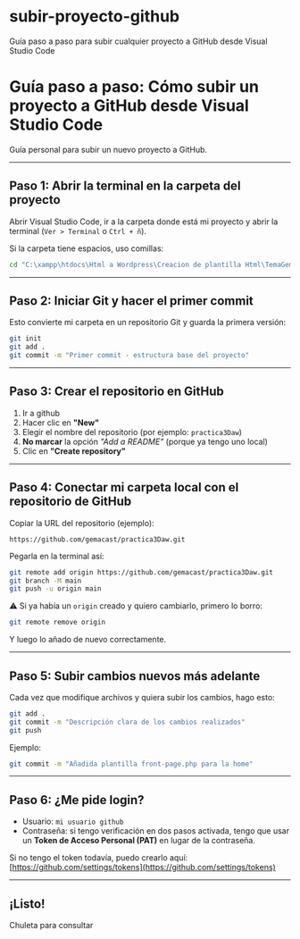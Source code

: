 # subir-proyecto-github
Guía paso a paso para subir cualquier proyecto a GitHub desde Visual Studio Code
# Guía paso a paso: Cómo subir un proyecto a GitHub desde Visual Studio Code

Guía personal para subir un nuevo proyecto a GitHub.

---

## Paso 1: Abrir la terminal en la carpeta del proyecto

Abrir Visual Studio Code, ir a la carpeta donde está mi proyecto y abrir la terminal (`Ver > Terminal` o `Ctrl + ñ`).

Si la carpeta tiene espacios, uso comillas:

```bash
cd "C:\xampp\htdocs\Html a Wordpress\Creacion de plantilla Html\TemaGemma-1"
```

---

## Paso 2: Iniciar Git y hacer el primer commit

Esto convierte mi carpeta en un repositorio Git y guarda la primera versión:

```bash
git init
git add .
git commit -m "Primer commit - estructura base del proyecto"
```

---

##  Paso 3: Crear el repositorio en GitHub

1. Ir a github
2. Hacer clic en  **"New"**
3. Elegir el nombre del repositorio (por ejemplo: `practica3Daw`)
4. **No marcar** la opción *"Add a README"* (porque ya tengo uno local)
5. Clic en **"Create repository"**

---

##  Paso 4: Conectar mi carpeta local con el repositorio de GitHub

Copiar la URL del repositorio (ejemplo):

```
https://github.com/gemacast/practica3Daw.git
```

Pegarla en la terminal así:

```bash
git remote add origin https://github.com/gemacast/practica3Daw.git
git branch -M main
git push -u origin main
```

⚠️ Si ya había un `origin` creado y quiero cambiarlo, primero lo borro:

```bash
git remote remove origin
```

Y luego lo añado de nuevo correctamente.

---

##  Paso 5: Subir cambios nuevos más adelante

Cada vez que modifique archivos y quiera subir los cambios, hago esto:

```bash
git add .
git commit -m "Descripción clara de los cambios realizados"
git push
```

Ejemplo:

```bash
git commit -m "Añadida plantilla front-page.php para la home"
```

---

##  Paso 6: ¿Me pide login?

- Usuario: `mi usuario github`
- Contraseña: si tengo verificación en dos pasos activada, tengo que usar un **Token de Acceso Personal (PAT)** en lugar de la contraseña.

 Si no tengo el token todavía, puedo crearlo aquí:  
[https://github.com/settings/tokens](https://github.com/settings/tokens)

---

## ¡Listo!

Chuleta para consultar  
